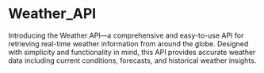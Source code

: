 # Weather_API
 Introducing the Weather API—a comprehensive and easy-to-use API for retrieving real-time weather information from around the globe. Designed with simplicity and functionality in mind, this API provides accurate weather data including current conditions, forecasts, and historical weather insights.
